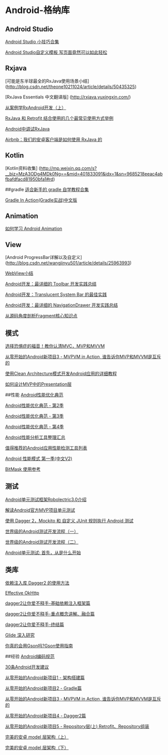 # Android-格纳库

## Android Studio
[Android Studio 小技巧合集](http://laobie.github.io/android/2016/02/14/android-studio-tips.html)

[Android Studio自定义模板 写页面竟然可以如此轻松](http://blog.csdn.net/lmj623565791/article/details/51635533#rd)

## Rxjava
[可能是东半球最全的RxJava使用场景小结]
(http://blog.csdn.net/theone10211024/article/details/50435325)

[RxJava Essentials 中文翻译版]
(http://rxjava.yuxingxin.com/)

[从案例学RxAndroid开发（上）](http://chuansong.me/n/2748780)

[RxJava 和 Retrofit 结合使用的几个最常见使用方式举例](https://github.com/rengwuxian/RxJavaSamples)

[Android中调试RxJava](http://www.devtf.cn/?p=1252)

[Airbnb：我们的安卓客户端是如何使用 RxJava 的](https://realm.io/cn/news/kau-felipe-lima-adopting-rxjava-airbnb-android/)

## Kotlin
[Kotlin资料收集]
(http://mp.weixin.qq.com/s?__biz=MzA3ODg4MDk0Ng==&mid=401833091&idx=1&sn=9685218eeac4abfbafdfacd81950bfa1#rd)

##gradle
[适合新手的 gradle 自学教程合集](https://testerhome.com/topics/1867)

[Gradle In Action(Gradle实战)中文版](https://lippiouyang.gitbooks.io/gradle-in-action-cn/content/)

## Animation

[如何学习 Android Animation](https://segmentfault.com/a/1190000004354609)

## View

[Android ProgressBar详解以及自定义]
(http://blog.csdn.net/wangjinyu501/article/details/25963993)

[WebView小结](http://www.jianshu.com/p/897d9e3bc783)

[Android开发：最详细的 Toolbar 开发实践总结](http://www.jianshu.com/p/79604c3ddcae)

[Android开发：Translucent System Bar 的最佳实践](http://www.jianshu.com/p/0acc12c29c1b)

[Android开发：最详细的 NavigationDrawer 开发实践总结](http://www.jianshu.com/p/c8cbeb7ea43a)

[从源码角度剖析Fragment核心知识点](http://www.jianshu.com/p/180d2cc0feb5)
## 模式
[选择恐惧症的福音！教你认清MVC，MVP和MVVM](http://zjutkz.net/2016/04/13/%E9%80%89%E6%8B%A9%E6%81%90%E6%83%A7%E7%97%87%E7%9A%84%E7%A6%8F%E9%9F%B3%EF%BC%81%E6%95%99%E4%BD%A0%E8%AE%A4%E6%B8%85MVC%EF%BC%8CMVP%E5%92%8CMVVM/#more)

[从零开始的Android新项目3 - MVPVM in Action, 谁告诉你MVP和MVVM是互斥的](http://blog.zhaiyifan.cn/2016/03/16/android-new-project-from-0-p3/)

[使用Clean Architecture模式开发Android应用的详细教程](http://www.infoq.com/cn/articles/clean-architecture-model-to-develop-android-application)


[如何设计MVP中的Presentation层](http://blog.chengdazhi.com/index.php/115)



##性能
[Android性能优化典范](http://hukai.me/android-performance-patterns/)

[Android性能优化典范 - 第2季](http://hukai.me/android-performance-patterns-season-2/)

[Android性能优化典范 - 第3季](http://hukai.me/android-performance-patterns-season-3/)

[Android性能优化典范 - 第4季](http://hukai.me/android-performance-patterns-season-4/)

[Android性能分析工具整理汇总](http://www.jianshu.com/p/8b77d394b2a6)

[值得推荐的Android应用性能检测工具列表](http://zhuanlan.zhihu.com/zmywly8866/20416881)

[Android 性能模式 第一季(中文V2)](http://chinagdg.org/google-videos/?vid=XMTQ5ODk1Njk4NA==&plid=26876905)

[BitMask 使用参考](http://www.jianshu.com/p/694979e1c252)
## 测试
[Android单元测试框架Robolectric3.0介绍](http://www.jianshu.com/p/9d988a2f8ff7)

[解读Android官方MVP项目单元测试](http://www.jianshu.com/p/cf446be43ae8)

[使用 Dagger 2，Mockito 和 自定义 JUnit 规则执行 Android 测试](http://www.jianshu.com/p/283e4a4eda87)

[世界级的Android测试开发流程（一）](http://blog.zhaiyifan.cn/2016/02/23/world-class-testing-development-pipeline-for-android-part-1/)

[世界级的Android测试开发流程（二）](http://blog.zhaiyifan.cn/2016/02/23/world-class-testing-development-pipeline-for-android-part-2/)

[Android单元测试: 首先，从是什么开始](http://chriszou.com/2016/04/13/android-unit-testing-start-from-what.html)

## 类库

[依赖注入库 Dagger2 的使用方法](http://www.wangchenlong.org/2016/03/16/use-dagger-first/)

[Effective OkHttp](https://github.com/xitu/gold-miner/blob/master/TODO/effective-okhttp.md)

[dagger2让你爱不释手-基础依赖注入框架篇](http://www.jianshu.com/p/cd2c1c9f68d4)

[dagger2让你爱不释手-重点概念讲解、融合篇](http://www.jianshu.com/p/1d42d2e6f4a5)

[dagger2让你爱不释手-终结篇](http://www.jianshu.com/p/65737ac39c44)

[Glide 深入研究](http://mrfu.me/2016/02/27/Glide_Getting_Started/)

[你真的会用Gson吗?Gson使用指南](http://www.jianshu.com/p/e740196225a4)

##经验
[Android编码规范](http://laobie.github.io/android/2015/11/02/code-style-guideline-for-android.html)

[30条Android开发建议](http://wingjay.com/2016/03/15/30%E6%9D%A1Android%E5%BC%80%E5%8F%91%E5%BB%BA%E8%AE%AE/)

[从零开始的Android新项目1 - 架构搭建篇](http://blog.zhaiyifan.cn/2016/03/14/android-new-project-from-0-p1/)

[从零开始的Android新项目2 - Gradle篇](http://blog.zhaiyifan.cn/2016/03/14/android-new-project-from-0-p2/)

[从零开始的Android新项目3 - MVPVM in Action, 谁告诉你MVP和MVVM是互斥的](http://blog.zhaiyifan.cn/2016/03/16/android-new-project-from-0-p3/)

[从零开始的Android新项目4 - Dagger2篇](http://blog.zhaiyifan.cn/2016/03/27/android-new-project-from-0-p4/)

[从零开始的Android新项目5 - Repository层(上) Retrofit、Repository组装](http://blog.zhaiyifan.cn/2016/04/30/android-new-project-from-0-p5/)

[完美的安卓 model 层架构（上）](http://blog.piasy.com/2016/05/06/Perfect-Android-Model-Layer/)

[完美的安卓 model 层架构（下）](http://blog.piasy.com/2016/05/12/Perfect-Android-Model-Layer-2/)
